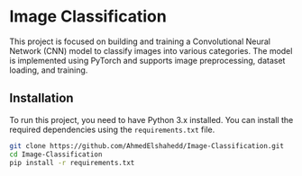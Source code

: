 # Image Classification

This project is focused on building and training a Convolutional Neural Network (CNN) model to classify images into various categories. The model is implemented using PyTorch and supports image preprocessing, dataset loading, and training.

## Installation

To run this project, you need to have Python 3.x installed. You can install the required dependencies using the `requirements.txt` file.

```bash
git clone https://github.com/AhmedElshahedd/Image-Classification.git
cd Image-Classification
pip install -r requirements.txt


